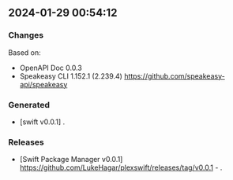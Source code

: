 

## 2024-01-29 00:54:12
### Changes
Based on:
- OpenAPI Doc 0.0.3 
- Speakeasy CLI 1.152.1 (2.239.4) https://github.com/speakeasy-api/speakeasy
### Generated
- [swift v0.0.1] .
### Releases
- [Swift Package Manager v0.0.1] https://github.com/LukeHagar/plexswift/releases/tag/v0.0.1 - .